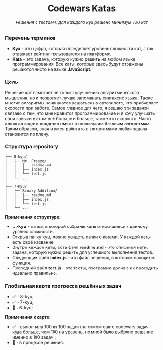 <h1 align="center">Codewars Katas</h1>
<h6 align="center">Решения с тестами, для каждого kyu решено минимум 100 кат</h6>

### Перечень терминов

+ **Kyu** - это цифра, которая определяет уровень сложности кат, а так отражает рейтинг пользователя на платформе. 
+ **Kata** - это задача, которую нужно решить на любом языке программирования. Все каты, которые здесь будут отражены решаются чисто на языке **JavaScript**.

### Цель

Решение кат помогает не только улучшению алгаритмического мышления, но и позволяет лучше запоминать синтаксис языка. Также многие алгоритмы начинаются решаться на автопилоте, что прибовляет скорости при работе. 
Самое главное для чего, я решаю эти задачки связано с тем, что мне нравится программирование и я хочу улучшать свои навыки в этом всё больше и больше, также это скорость. Часто сложная задача сводится имено к нескольким базовым алгоритмам. Таким образом, зная и умея работать с алгоритмами любая задача становится по плечу.

### Структура repository

```
├── 8-kyu/
│   ├── Mr. Freeze/
|   |   ├── readme.md
│   │   ├── index.js
│   │   └── test.js
│   └── ...
│
├── 7-kyu/
│   ├── Binary Addition/
|   |   ├── readme.md
│   │   ├── index.js
│   │   └── test.js
│   └── ...
```
**Примечания к структуре:**
+ **...-kyu** - папка, в которой собраны каты относящиеся к данному уровню сложности.
+ Открыв папку kyu, можно увидеть папки с катами. У каждой каты есть своё название.
+ Внутри каждой каты, есть файл **readme.md** - это описания каты, задача, которую нужно решить для успешного выполнения тестов.
+ Следующий файл **index.js** - это файл решения, в котором находится функция.
+ Последний файл **test.js** - это тесты, программа должна их проходить идеально правильно.

### Глобальная карта прогресса решённых задач

+ <font style="vertical-align: inherit;">✅</font> - 8-kyu;
+ <font style="vertical-align: inherit;">✅</font> - 7-kyu;
+ <font style="vertical-align: inherit;">🚧</font> - 6-kyu;

**Примечания к карте:**
+ <font style="vertical-align: inherit;">✅</font> - выполнила 100 из 100 задач (на самом сайте codewars задач куда больше, чем 100 на уровень, но мной было выброно решение именно в 100 задач);
+ <font style="vertical-align: inherit;">🚧</font> - в процессе решения.
